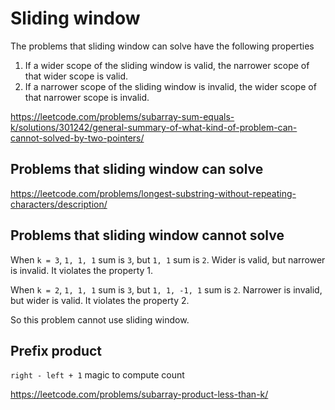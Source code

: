 # Sliding window

The problems that sliding window can solve have the following properties
1. If a wider scope of the sliding window is valid, the narrower scope of that wider scope is valid.
2. If a narrower scope of the sliding window is invalid, the wider scope of that narrower scope is invalid.

https://leetcode.com/problems/subarray-sum-equals-k/solutions/301242/general-summary-of-what-kind-of-problem-can-cannot-solved-by-two-pointers/

## Problems that sliding window can solve

https://leetcode.com/problems/longest-substring-without-repeating-characters/description/

## Problems that sliding window cannot solve

When `k = 3`, `1, 1, 1` sum is `3`, but `1, 1` sum is `2`. Wider is valid, but narrower is invalid. It violates the 
property 1.

When `k = 2`, `1, 1, 1` sum is `3`, but `1, 1, -1, 1` sum is `2`. Narrower is invalid, but wider is valid. It violates 
the property 2.

So this problem cannot use sliding window.

## Prefix product

`right - left + 1` magic to compute count

https://leetcode.com/problems/subarray-product-less-than-k/

